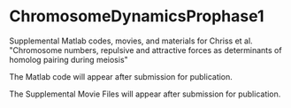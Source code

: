 # ChromosomeDynamicsProphase1
Supplemental Matlab codes, movies, and materials for Chriss et al. "Chromosome numbers, repulsive and attractive forces as determinants of homolog pairing during meiosis"

The Matlab code will appear after submission for publication.

The Supplemental Movie Files will appear after submission for publication.
